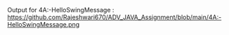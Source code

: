 Output for 4A:-HelloSwingMessage  : https://github.com/Rajeshwari670/ADV_JAVA_Assignment/blob/main/4A:-HelloSwingMessage.png



